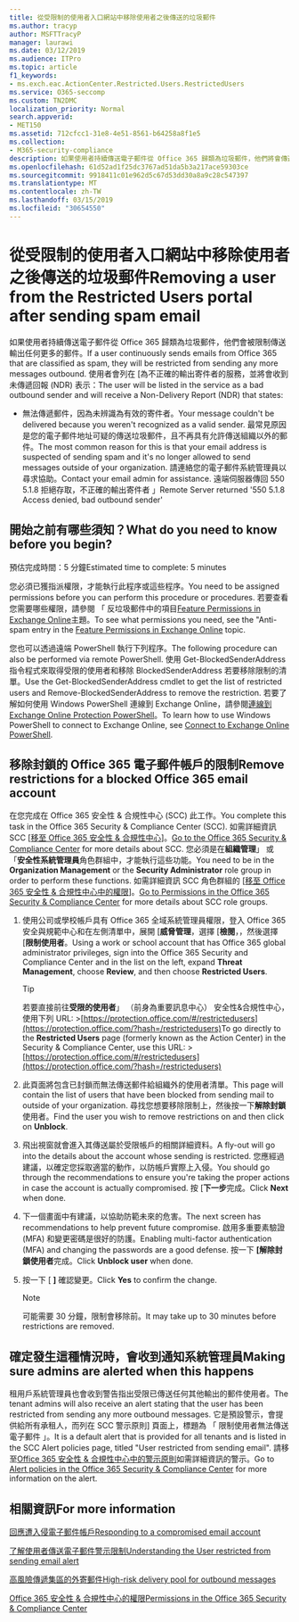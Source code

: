 ```yaml
---
title: 從受限制的使用者入口網站中移除使用者之後傳送的垃圾郵件
ms.author: tracyp
author: MSFTTracyP
manager: laurawi
ms.date: 03/12/2019
ms.audience: ITPro
ms.topic: article
f1_keywords:
- ms.exch.eac.ActionCenter.Restricted.Users.RestrictedUsers
ms.service: O365-seccomp
ms.custom: TN2DMC
localization_priority: Normal
search.appverid:
- MET150
ms.assetid: 712cfcc1-31e8-4e51-8561-b64258a8f1e5
ms.collection:
- M365-security-compliance
description: 如果使用者持續傳送電子郵件從 Office 365 歸類為垃圾郵件，他們將會傳送任何更多的郵件限制。
ms.openlocfilehash: 61d52ad1f25dc3767ad51da5b3a217ace59303ce
ms.sourcegitcommit: 9918411c01e962d5c67d53dd30a8a9c28c547397
ms.translationtype: MT
ms.contentlocale: zh-TW
ms.lasthandoff: 03/15/2019
ms.locfileid: "30654550"
---
```

# <a name="removing-a-user-from-the-restricted-users-portal-after-sending-spam-email"></a><span data-ttu-id="a9a26-103">從受限制的使用者入口網站中移除使用者之後傳送的垃圾郵件</span><span class="sxs-lookup"><span data-stu-id="a9a26-103">Removing a user from the Restricted Users portal after sending spam email</span></span>

<span data-ttu-id="a9a26-104">如果使用者持續傳送電子郵件從 Office 365 歸類為垃圾郵件，他們會被限制傳送輸出任何更多的郵件。</span><span class="sxs-lookup"><span data-stu-id="a9a26-104">If a user continuously sends emails from Office 365 that are classified as spam, they will be restricted from sending any more messages outbound.</span></span> <span data-ttu-id="a9a26-105">使用者會列在 [為不正確的輸出寄件者的服務，並將會收到未傳遞回報 (NDR) 表示：</span><span class="sxs-lookup"><span data-stu-id="a9a26-105">The user will be listed in the service as a bad outbound sender and will receive a Non-Delivery Report (NDR) that states:</span></span>

- <span data-ttu-id="a9a26-106">無法傳遞郵件，因為未辨識為有效的寄件者。</span><span class="sxs-lookup"><span data-stu-id="a9a26-106">Your message couldn't be delivered because you weren't recognized as a valid sender.</span></span> <span data-ttu-id="a9a26-107">最常見原因是您的電子郵件地址可疑的傳送垃圾郵件，且不再具有允許傳送組織以外的郵件。</span><span class="sxs-lookup"><span data-stu-id="a9a26-107">The most common reason for this is that your email address is suspected of sending spam and it's no longer allowed to send messages outside of your organization.</span></span> <span data-ttu-id="a9a26-108">請連絡您的電子郵件系統管理員以尋求協助。</span><span class="sxs-lookup"><span data-stu-id="a9a26-108">Contact your email admin for assistance.</span></span> <span data-ttu-id="a9a26-109">遠端伺服器傳回 550 5.1.8 拒絕存取，不正確的輸出寄件者 」</span><span class="sxs-lookup"><span data-stu-id="a9a26-109">Remote Server returned '550 5.1.8 Access denied, bad outbound sender'</span></span>

## <a name="what-do-you-need-to-know-before-you-begin"></a><span data-ttu-id="a9a26-110">開始之前有哪些須知？</span><span class="sxs-lookup"><span data-stu-id="a9a26-110">What do you need to know before you begin?</span></span>
<span data-ttu-id="a9a26-111"><a name="sectionSection0"> </a></span><span class="sxs-lookup"><span data-stu-id="a9a26-111"></span></span>

<span data-ttu-id="a9a26-112">預估完成時間：5 分鐘</span><span class="sxs-lookup"><span data-stu-id="a9a26-112">Estimated time to complete: 5 minutes</span></span>
  
<span data-ttu-id="a9a26-113">您必須已獲指派權限，才能執行此程序或這些程序。</span><span class="sxs-lookup"><span data-stu-id="a9a26-113">You need to be assigned permissions before you can perform this procedure or procedures.</span></span> <span data-ttu-id="a9a26-114">若要查看您需要哪些權限，請參閱 「 反垃圾郵件中的項目[Feature Permissions in Exchange Online](http://technet.microsoft.com/library/15073ce1-0917-403b-8839-02a2ebc96e16.aspx)主題。</span><span class="sxs-lookup"><span data-stu-id="a9a26-114">To see what permissions you need, see the "Anti-spam entry in the [Feature Permissions in Exchange Online](http://technet.microsoft.com/library/15073ce1-0917-403b-8839-02a2ebc96e16.aspx) topic.</span></span>

<span data-ttu-id="a9a26-115">您也可以透過遠端 PowerShell 執行下列程序。</span><span class="sxs-lookup"><span data-stu-id="a9a26-115">The following procedure can also be performed via remote PowerShell.</span></span> <span data-ttu-id="a9a26-116">使用 Get-BlockedSenderAddress 指令程式來取得受限的使用者和移除 BlockedSenderAddress 若要移除限制的清單。</span><span class="sxs-lookup"><span data-stu-id="a9a26-116">Use the Get-BlockedSenderAddress cmdlet to get the list of restricted users and Remove-BlockedSenderAddress to remove the restriction.</span></span> <span data-ttu-id="a9a26-117">若要了解如何使用 Windows PowerShell 連線到 Exchange Online，請參閱[連線到 Exchange Online Protection PowerShell](https://go.microsoft.com/fwlink/p/?linkid=396554)。</span><span class="sxs-lookup"><span data-stu-id="a9a26-117">To learn how to use Windows PowerShell to connect to Exchange Online, see [Connect to Exchange Online PowerShell](https://go.microsoft.com/fwlink/p/?linkid=396554).</span></span>

## <a name="remove-restrictions-for-a-blocked-office-365-email-account"></a><span data-ttu-id="a9a26-118">移除封鎖的 Office 365 電子郵件帳戶的限制</span><span class="sxs-lookup"><span data-stu-id="a9a26-118">Remove restrictions for a blocked Office 365 email account</span></span>

<span data-ttu-id="a9a26-119">在您完成在 Office 365 安全性 & 合規性中心 (SCC) 此工作。</span><span class="sxs-lookup"><span data-stu-id="a9a26-119">You complete this task in the Office 365 Security & Compliance Center (SCC).</span></span> <span data-ttu-id="a9a26-120">如需詳細資訊 SCC [[移至 Office 365 安全性 & 合規性中心](go-to-the-securitycompliance-center.md)]。</span><span class="sxs-lookup"><span data-stu-id="a9a26-120">[Go to the Office 365 Security & Compliance Center](go-to-the-securitycompliance-center.md) for more details about SCC.</span></span> <span data-ttu-id="a9a26-121">您必須是在**組織管理**」 或 「**安全性系統管理員**角色群組中，才能執行這些功能。</span><span class="sxs-lookup"><span data-stu-id="a9a26-121">You need to be in the **Organization Management** or the **Security Administrator** role group in order to perform these functions.</span></span> <span data-ttu-id="a9a26-122">如需詳細資訊 SCC 角色群組的 [[移至 Office 365 安全性 & 合規性中心中的權限](permissions-in-the-security-and-compliance-center.md)]。</span><span class="sxs-lookup"><span data-stu-id="a9a26-122">[Go to Permissions in the Office 365 Security & Compliance Center](permissions-in-the-security-and-compliance-center.md) for more details about SCC role groups.</span></span>

1. <span data-ttu-id="a9a26-123">使用公司或學校帳戶具有 Office 365 全域系統管理員權限，登入 Office 365 安全與規範中心和在左側清單中，展開 [**威脅管理**，選擇 [**檢閱**，，然後選擇 [**限制使用者**。</span><span class="sxs-lookup"><span data-stu-id="a9a26-123">Using a work or school account that has Office 365 global administrator privileges, sign into the Office 365 Security and Compliance Center and in the list on the left, expand **Threat Management**, choose **Review**, and then choose **Restricted Users**.</span></span>
    
    > [!TIP]
    > <span data-ttu-id="a9a26-124">若要直接前往**受限的使用者**」 （前身為重要訊息中心） 安全性&amp;合規性中心，使用下列 URL: >[https://protection.office.com/#/restrictedusers](https://protection.office.com/?hash=/restrictedusers)</span><span class="sxs-lookup"><span data-stu-id="a9a26-124">To go directly to the **Restricted Users** page (formerly known as the Action Center) in the Security &amp; Compliance Center, use this URL: > [https://protection.office.com/#/restrictedusers](https://protection.office.com/?hash=/restrictedusers)</span></span>

2. <span data-ttu-id="a9a26-125">此頁面將包含已封鎖而無法傳送郵件給組織外的使用者清單。</span><span class="sxs-lookup"><span data-stu-id="a9a26-125">This page will contain the list of users that have been blocked from sending mail to outside of your organization.</span></span>  <span data-ttu-id="a9a26-126">尋找您想要移除限制上，然後按一下**解除封鎖**使用者。</span><span class="sxs-lookup"><span data-stu-id="a9a26-126">Find the user you wish to remove restrictions on and then click on **Unblock**.</span></span>

3. <span data-ttu-id="a9a26-127">飛出視窗就會進入其傳送屬於受限帳戶的相關詳細資料。</span><span class="sxs-lookup"><span data-stu-id="a9a26-127">A fly-out will go into the details about the account whose sending is restricted.</span></span> <span data-ttu-id="a9a26-128">您應經過建議，以確定您採取適當的動作，以防帳戶實際上入侵。</span><span class="sxs-lookup"><span data-stu-id="a9a26-128">You should go through the recommendations to ensure you're taking the proper actions in case the account is actually compromised.</span></span> <span data-ttu-id="a9a26-129">按 [**下一步**完成。</span><span class="sxs-lookup"><span data-stu-id="a9a26-129">Click **Next** when done.</span></span>

4. <span data-ttu-id="a9a26-130">下一個畫面中有建議，以協助防範未來的危害。</span><span class="sxs-lookup"><span data-stu-id="a9a26-130">The next screen has recommendations to help prevent future compromise.</span></span> <span data-ttu-id="a9a26-131">啟用多重要素驗證 (MFA) 和變更密碼是很好的防護。</span><span class="sxs-lookup"><span data-stu-id="a9a26-131">Enabling multi-factor authentication (MFA) and changing the passwords are a good defense.</span></span> <span data-ttu-id="a9a26-132">按一下 **[解除封鎖使用者**完成。</span><span class="sxs-lookup"><span data-stu-id="a9a26-132">Click **Unblock user** when done.</span></span>

5. <span data-ttu-id="a9a26-133">按一下 [ **]** 確認變更。</span><span class="sxs-lookup"><span data-stu-id="a9a26-133">Click **Yes** to confirm the change.</span></span>

    > [!NOTE]
    > <span data-ttu-id="a9a26-134">可能需要 30 分鐘，限制會移除前。</span><span class="sxs-lookup"><span data-stu-id="a9a26-134">It may take up to 30 minutes before restrictions are removed.</span></span> 

## <a name="making-sure-admins-are-alerted-when-this-happens"></a><span data-ttu-id="a9a26-135">確定發生這種情況時，會收到通知系統管理員</span><span class="sxs-lookup"><span data-stu-id="a9a26-135">Making sure admins are alerted when this happens</span></span>

<span data-ttu-id="a9a26-136">租用戶系統管理員也會收到警告指出受限已傳送任何其他輸出的郵件使用者。</span><span class="sxs-lookup"><span data-stu-id="a9a26-136">The tenant admins will also receive an alert stating that the user has been restricted from sending any more outbound messages.</span></span> <span data-ttu-id="a9a26-137">它是預設警示，會提供給所有承租人，而列在 SCC 警示原則] 頁面上，標題為 「 限制使用者無法傳送電子郵件 」。</span><span class="sxs-lookup"><span data-stu-id="a9a26-137">It is a default alert that is provided for all tenants and is listed in the SCC Alert policies page, titled "User restricted from sending email".</span></span> <span data-ttu-id="a9a26-138">請移至[Office 365 安全性 & 合規性中心中的警示原則](https://docs.microsoft.com/en-us/office365/securitycompliance/alert-policies)如需詳細資訊的警示。</span><span class="sxs-lookup"><span data-stu-id="a9a26-138">Go to [Alert policies in the Office 365 Security & Compliance Center](https://docs.microsoft.com/en-us/office365/securitycompliance/alert-policies) for more information on the alert.</span></span>

## <a name="for-more-information"></a><span data-ttu-id="a9a26-139">相關資訊</span><span class="sxs-lookup"><span data-stu-id="a9a26-139">For more information</span></span>

[<span data-ttu-id="a9a26-140">回應遭入侵電子郵件帳戶</span><span class="sxs-lookup"><span data-stu-id="a9a26-140">Responding to a compromised email account</span></span>](responding-to-a-compromised-email-account.md)

[<span data-ttu-id="a9a26-141">了解使用者傳送電子郵件警示限制</span><span class="sxs-lookup"><span data-stu-id="a9a26-141">Understanding the User restricted from sending email alert</span></span>](https://docs.microsoft.com/en-us/office365/securitycompliance/alert-policies)

[<span data-ttu-id="a9a26-142">高風險傳遞集區的外寄郵件</span><span class="sxs-lookup"><span data-stu-id="a9a26-142">High-risk delivery pool for outbound messages</span></span>](high-risk-delivery-pool-for-outbound-messages.md)

[<span data-ttu-id="a9a26-143">Office 365 安全性 & 合規性中心的權限</span><span class="sxs-lookup"><span data-stu-id="a9a26-143">Permissions in the Office 365 Security & Compliance Center</span></span>](permissions-in-the-security-and-compliance-center.md)
